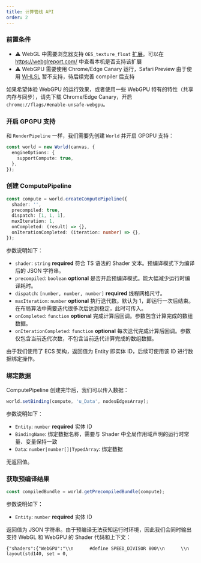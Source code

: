 ```yaml
---
title: 计算管线 API
order: 2
---
```


### 前置条件

- ⚠️ WebGL 中需要浏览器支持 `OES_texture_float` [扩展](https://developer.mozilla.org/en-US/docs/Web/API/OES_texture_float)。可以在 https://webglreport.com/ 中查看本机是否支持该扩展
- ⚠️ WebGPU 需要使用 Chrome/Edge Canary 运行，Safari Preview 由于使用 [WHLSL](https://webkit.org/blog/8482/web-high-level-shading-language/) 暂不支持，待后续完善 compiler 后支持

如果希望体验 WebGPU 的运行效果，或者使用一些 WebGPU 特有的特性（共享内存与同步），请先下载 Chrome/Edge Canary，开启 `chrome://flags/#enable-unsafe-webgpu`。

### 开启 GPGPU 支持

和 `RenderPipeline` 一样，我们需要先创建 `World` 并开启 GPGPU 支持：

```typescript
const world = new World(canvas, {
  engineOptions: {
    supportCompute: true,
  },
});
```

### 创建 ComputePipeline

```typescript
const compute = world.createComputePipeline({
  shader: '',
  precompiled: true,
  dispatch: [1, 1, 1],
  maxIteration: 1,
  onCompleted: (result) => {},
  onIterationCompleted: (iteration: number) => {},
});
```

参数说明如下：

- `shader`: `string` **required** 符合 TS 语法的 Shader 文本。预编译模式下为编译后的 JSON 字符串。
- `precompiled`: `boolean` **optional** 是否开启预编译模式。能大幅减少运行时编译耗时。
- `dispatch`: `[number, number, number]` **required** 线程网格尺寸。
- `maxIteration`: `number` **optional** 执行迭代数。默认为 1，即运行一次后结束。在布局算法中需要迭代很多次后达到稳定，此时可传入。
- `onCompleted`: `function` **optional** 完成计算后回调。参数包含计算完成的数组数据。
- `onIterationCompleted`: `function` **optional** 每次迭代完成计算后回调。参数仅包含当前迭代次数，不包含当前迭代计算完成的数组数据。

由于我们使用了 ECS 架构，返回值为 Entity 即实体 ID，后续可使用该 ID 进行数据绑定操作。

### 绑定数据

ComputePipeline 创建完毕后，我们可以传入数据：

```typescript
world.setBinding(compute, 'u_Data', nodesEdgesArray);
```

参数说明如下：

- `Entity`: `number` **required** 实体 ID
- `BindingName`: 绑定数据名称，需要与 Shader 中全局作用域声明的运行时常量、变量保持一致
- `Data`: `number|number[]|TypedArray`: 绑定数据

无返回值。

### 获取预编译结果

```typescript
const compiledBundle = world.getPrecompiledBundle(compute);
```

参数说明如下：

- `Entity`: `number` **required** 实体 ID

返回值为 JSON 字符串。由于预编译无法获知运行时环境，因此我们会同时输出支持 WebGL 和 WebGPU 的 Shader 代码和上下文：

```
{"shaders":{"WebGPU":"\\n      #define SPEED_DIVISOR 800\\n      \\n        layout(std140, set = 0,
```
